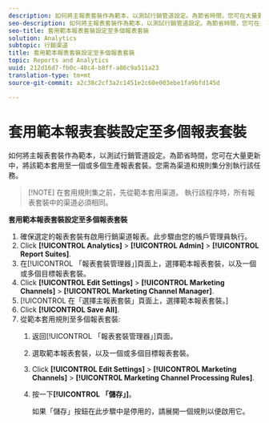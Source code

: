 ```yaml
---
description: 如何將主報表套裝作為範本，以測試行銷管道設定。為節省時間，您可在大量更新中，將該範本套用至一個或多個生產報表套裝。您需為渠道和規則集分別執行該任務。
seo-description: 如何將主報表套裝作為範本，以測試行銷管道設定。為節省時間，您可在大量更新中，將該範本套用至一個或多個生產報表套裝。您需為渠道和規則集分別執行該任務。
seo-title: 套用範本報表套裝設定至多個報表套裝
solution: Analytics
subtopic: 行銷渠道
title: 套用範本報表套裝設定至多個報表套裝
topic: Reports and Analytics
uuid: 212d16d7-fb0c-40c4-b8ff-a86c9a511a23
translation-type: tm+mt
source-git-commit: a2c38c2cf3a2c1451e2c60e003ebe1fa9bfd145d

---
```



# 套用範本報表套裝設定至多個報表套裝

如何將主報表套裝作為範本，以測試行銷管道設定。為節省時間，您可在大量更新中，將該範本套用至一個或多個生產報表套裝。您需為渠道和規則集分別執行該任務。

> [!NOTE] 在套用規則集之前，先從範本套用渠道。 執行該程序時，所有報表套裝中的渠道必須相同。

**套用範本報表套裝設定至多個報表套裝**

1. 確保選定的報表套裝有啟用行銷渠道報表。此步驟由您的帳戶管理員執行。
1. Click **[!UICONTROL Analytics]** &gt; **[!UICONTROL Admin]** &gt; **[!UICONTROL Report Suites]**.
1. 在[!UICONTROL 「報表套裝管理器」]頁面上，選擇範本報表套裝，以及一個或多個目標報表套裝。
1. Click **[!UICONTROL Edit Settings]** &gt; **[!UICONTROL Marketing Channels]** &gt; **[!UICONTROL Marketing Channel Manager]**.
1. [!UICONTROL 在「選擇主報表套裝」頁面上，選擇範本報表套裝。]
1. Click **[!UICONTROL Save All]**.
1. 從範本套用規則至多個報表套裝:
   1. 返回[!UICONTROL 「報表套裝管理器」]頁面。
   1. 選取範本報表套裝，以及一個或多個目標報表套裝。
   1. Click **[!UICONTROL Edit Settings]** &gt; **[!UICONTROL Marketing Channels]** &gt; **[!UICONTROL Marketing Channel Processing Rules]**.
   1. 按一下&#x200B;**[!UICONTROL 「儲存」]**。

      如果「儲存」按鈕在此步驟中是停用的，請展開一個規則以便啟用它。

